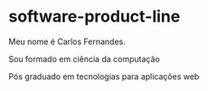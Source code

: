 # software-product-line

Meu nome é Carlos Fernandes.

Sou formado em ciência da computação

Pós graduado em tecnologias para aplicações web
